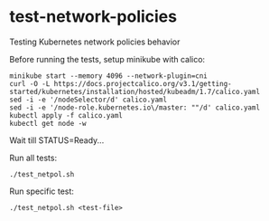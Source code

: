 # test-network-policies
Testing Kubernetes network policies behavior

Before running the tests, setup minikube with calico:
```
minikube start --memory 4096 --network-plugin=cni
curl -O -L https://docs.projectcalico.org/v3.1/getting-started/kubernetes/installation/hosted/kubeadm/1.7/calico.yaml
sed -i -e '/nodeSelector/d' calico.yaml
sed -i -e '/node-role.kubernetes.io\/master: ""/d' calico.yaml
kubectl apply -f calico.yaml
kubectl get node -w
```
Wait till STATUS=Ready...

Run all tests:
```
./test_netpol.sh
```

Run specific test:
```
./test_netpol.sh <test-file>
```
